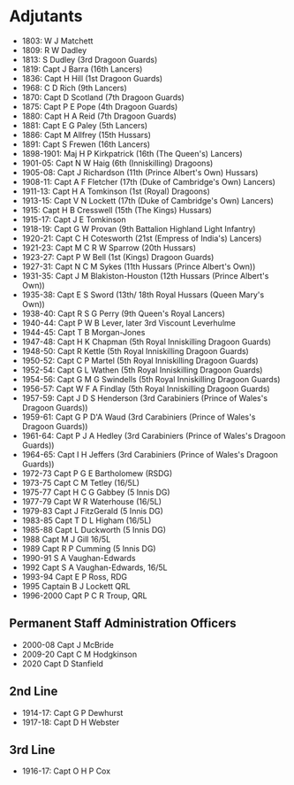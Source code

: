 # Adjutants

* 1803: W J Matchett
* 1809: R W Dadley
* 1813: S Dudley (3rd Dragoon Guards)
* 1819: Capt J Barra (16th Lancers)
* 1836: Capt H Hill (1st Dragoon Guards)
* 1968: C D Rich (9th Lancers)
* 1870: Capt D Scotland (7th Dragoon Guards)
* 1875: Capt P E Pope (4th Dragoon Guards)
* 1880: Capt H A Reid (7th Dragoon Guards)
* 1881: Capt E G Paley (5th Lancers)
* 1886: Capt M Allfrey (15th Hussars)
* 1891: Capt S Frewen (16th Lancers)
* 1898-1901: Maj H P Kirkpatrick (16th (The Queen's) Lancers)
* 1901-05: Capt N W Haig (6th (Inniskilling) Dragoons)
* 1905-08: Capt J Richardson (11th (Prince Albert's Own) Hussars)
* 1908-11: Capt A F Fletcher (17th (Duke of Cambridge's Own) Lancers)
* 1911-13: Capt H A Tomkinson (1st (Royal) Dragoons)
* 1913-15: Capt V N Lockett (17th (Duke of Cambridge's Own) Lancers)
* 1915: Capt H B Cresswell (15th (The Kings) Hussars)
* 1915-17: Capt J E Tomkinson
* 1918-19: Capt G W Provan (9th Battalion Highland Light Infantry)
* 1920-21: Capt C H Cotesworth (21st (Empress of India's) Lancers)
* 1921-23: Capt M C R W Sparrow (20th Hussars)
* 1923-27: Capt P W Bell (1st (Kings) Dragoon Guards)
* 1927-31: Capt N C M Sykes (11th Hussars (Prince Albert's Own))
* 1931-35: Capt J M Blakiston-Houston (12th Hussars (Prince Albert's Own))
* 1935-38: Capt E S Sword (13th/ 18th Royal Hussars (Queen Mary's Own))
* 1938-40: Capt R S G Perry (9th Queen's Royal Lancers)
* 1940-44: Capt P W B Lever, later 3rd Viscount Leverhulme
* 1944-45: Capt T B Morgan-Jones
* 1947-48: Capt H K Chapman (5th Royal Inniskilling Dragoon Guards)
* 1948-50: Capt R Kettle (5th Royal Inniskilling Dragoon Guards)
* 1950-52: Capt C P Martel (5th Royal Inniskilling Dragoon Guards)
* 1952-54: Capt G L Wathen (5th Royal Inniskilling Dragoon Guards)
* 1954-56: Capt G M G Swindells (5th Royal Inniskilling Dragoon Guards)
* 1956-57: Capt W F A Findlay (5th Royal Inniskilling Dragoon Guards)
* 1957-59: Capt J D S Henderson (3rd Carabiniers (Prince of Wales's Dragoon Guards))
* 1959-61: Capt G P D'A Waud (3rd Carabiniers (Prince of Wales's Dragoon Guards))
* 1961-64: Capt P J A Hedley (3rd Carabiniers (Prince of Wales's Dragoon Guards))
* 1964-65: Capt I H Jeffers (3rd Carabiniers (Prince of Wales's Dragoon Guards))
* 1972-73 Capt P G E Bartholomew (RSDG)
* 1973-75 Capt C M Tetley (16/5L)
* 1975-77 Capt H C G Gabbey (5 Innis DG)
* 1977-79 Capt W R Waterhouse (16/5L)
* 1979-83 Capt J FitzGerald (5 Innis DG)
* 1983-85 Capt T D L Higham (16/5L)
* 1985-88 Capt L Duckworth (5 Innis DG)
* 1988 Capt M J Gill 16/5L
* 1989 Capt R P Cumming (5 Innis DG)
* 1990-91 S A Vaughan-Edwards
* 1992 Capt S A Vaughan-Edwards, 16/5L
* 1993-94 Capt E P Ross, RDG
* 1995 Captain B J Lockett QRL
* 1996-2000 Capt P C R Troup, QRL

## Permanent Staff Administration Officers

* 2000-08 Capt J McBride
* 2009-20 Capt C M Hodgkinson
* 2020 Capt D Stanfield

## 2nd Line

* 1914-17: Capt G P Dewhurst
* 1917-18: Capt D H Webster

## 3rd Line

* 1916-17: Capt O H P Cox
